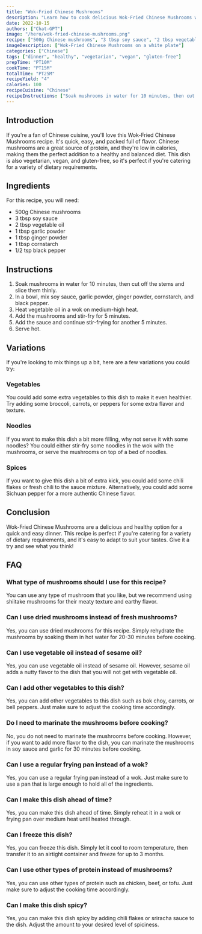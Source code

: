 ```yaml
---
title: "Wok-Fried Chinese Mushrooms"
description: "Learn how to cook delicious Wok-Fried Chinese Mushrooms with this easy recipe. Perfect for a quick and healthy dinner!"
date: 2022-10-15
authors: ["Chat-GPT"]
image: "/hero/wok-fried-chinese-mushrooms.png"
recipe: ["500g Chinese mushrooms", "3 tbsp soy sauce", "2 tbsp vegetable oil", "1 tbsp garlic powder", "1 tbsp ginger powder", "1 tbsp cornstarch", "1/2 tsp black pepper"]
imageDescription: ["Wok-Fried Chinese Mushrooms on a white plate"]
categories: ["Chinese"]
tags: ["dinner", "healthy", "vegetarian", "vegan", "gluten-free"]
prepTime: "PT10M"
cookTime: "PT15M"
totalTime: "PT25M"
recipeYield: "4"
calories: 100
recipeCuisine: "Chinese"
recipeInstructions: ["Soak mushrooms in water for 10 minutes, then cut off the stems and slice them thinly. In a bowl, mix soy sauce, garlic powder, ginger powder, cornstarch, and black pepper. Heat vegetable oil in a wok on medium-high heat. Add the mushrooms and stir-fry for 5 minutes. Add the sauce and continue stir-frying for another 5 minutes. Serve hot."]
---
```


## Introduction

If you're a fan of Chinese cuisine, you'll love this Wok-Fried Chinese Mushrooms recipe. It's quick, easy, and packed full of flavor. Chinese mushrooms are a great source of protein, and they're low in calories, making them the perfect addition to a healthy and balanced diet. This dish is also vegetarian, vegan, and gluten-free, so it's perfect if you're catering for a variety of dietary requirements.

## Ingredients

For this recipe, you will need:

- 500g Chinese mushrooms
- 3 tbsp soy sauce
- 2 tbsp vegetable oil
- 1 tbsp garlic powder
- 1 tbsp ginger powder
- 1 tbsp cornstarch
- 1/2 tsp black pepper

## Instructions

1. Soak mushrooms in water for 10 minutes, then cut off the stems and slice them thinly.
2. In a bowl, mix soy sauce, garlic powder, ginger powder, cornstarch, and black pepper.
3. Heat vegetable oil in a wok on medium-high heat.
4. Add the mushrooms and stir-fry for 5 minutes.
5. Add the sauce and continue stir-frying for another 5 minutes.
6. Serve hot.

## Variations

If you're looking to mix things up a bit, here are a few variations you could try:

### Vegetables

You could add some extra vegetables to this dish to make it even healthier. Try adding some broccoli, carrots, or peppers for some extra flavor and texture.

### Noodles

If you want to make this dish a bit more filling, why not serve it with some noodles? You could either stir-fry some noodles in the wok with the mushrooms, or serve the mushrooms on top of a bed of noodles.

### Spices

If you want to give this dish a bit of extra kick, you could add some chili flakes or fresh chili to the sauce mixture. Alternatively, you could add some Sichuan pepper for a more authentic Chinese flavor.

## Conclusion

Wok-Fried Chinese Mushrooms are a delicious and healthy option for a quick and easy dinner. This recipe is perfect if you're catering for a variety of dietary requirements, and it's easy to adapt to suit your tastes. Give it a try and see what you think!

## FAQ

### What type of mushrooms should I use for this recipe?

You can use any type of mushroom that you like, but we recommend using shiitake mushrooms for their meaty texture and earthy flavor.

### Can I use dried mushrooms instead of fresh mushrooms?

Yes, you can use dried mushrooms for this recipe. Simply rehydrate the mushrooms by soaking them in hot water for 20-30 minutes before cooking.

### Can I use vegetable oil instead of sesame oil?

Yes, you can use vegetable oil instead of sesame oil. However, sesame oil adds a nutty flavor to the dish that you will not get with vegetable oil.

### Can I add other vegetables to this dish?

Yes, you can add other vegetables to this dish such as bok choy, carrots, or bell peppers. Just make sure to adjust the cooking time accordingly.

### Do I need to marinate the mushrooms before cooking?

No, you do not need to marinate the mushrooms before cooking. However, if you want to add more flavor to the dish, you can marinate the mushrooms in soy sauce and garlic for 30 minutes before cooking.

### Can I use a regular frying pan instead of a wok?

Yes, you can use a regular frying pan instead of a wok. Just make sure to use a pan that is large enough to hold all of the ingredients.

### Can I make this dish ahead of time?

Yes, you can make this dish ahead of time. Simply reheat it in a wok or frying pan over medium heat until heated through.

### Can I freeze this dish?

Yes, you can freeze this dish. Simply let it cool to room temperature, then transfer it to an airtight container and freeze for up to 3 months.

### Can I use other types of protein instead of mushrooms?

Yes, you can use other types of protein such as chicken, beef, or tofu. Just make sure to adjust the cooking time accordingly.

### Can I make this dish spicy?

Yes, you can make this dish spicy by adding chili flakes or sriracha sauce to the dish. Adjust the amount to your desired level of spiciness.